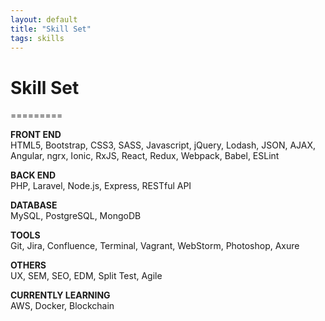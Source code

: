 ```yaml
---
layout: default
title: "Skill Set"
tags: skills
---
```


# Skill Set
=========

__FRONT END__ <br />
HTML5, Bootstrap, CSS3, SASS, Javascript, jQuery, Lodash, JSON, AJAX, Angular, ngrx, Ionic, RxJS, React, Redux, Webpack, Babel, ESLint

__BACK END__ <br />
PHP, Laravel, Node.js, Express, RESTful API

__DATABASE__ <br />
MySQL, PostgreSQL, MongoDB

__TOOLS__ <br />
Git, Jira, Confluence, Terminal, Vagrant, WebStorm, Photoshop, Axure

__OTHERS__ <br />
UX, SEM, SEO, EDM, Split Test, Agile

__CURRENTLY LEARNING__ <br />
AWS, Docker, Blockchain